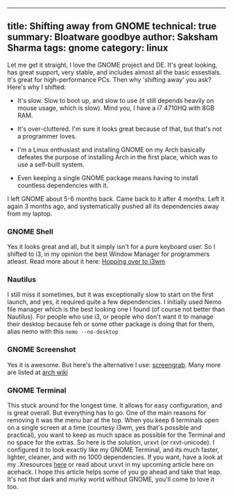 -------
title: Shifting away from GNOME
technical: true
summary: Bloatware goodbye
author: Saksham Sharma
tags: gnome
category: linux
-------

Let me get it straight, I love the GNOME project and DE. It's great looking, has great support, very stable, and includes almost all the basic essestials. It's great for high-performance PCs. Then why 'shifting away' you ask? Here's why I shifted:

* It's slow. Slow to boot up, and slow to use (it still depends heavily on mouse usage, which is slow). Mind you, I have a i7 4710HQ with 8GB RAM.

* It's over-cluttered. I'm sure it looks great because of that, but that's not a programmer loves.

* I'm a Linux enthusiast and installing GNOME on my Arch basically defeates the purpose of installing Arch in the first place, which was to use a self-built system.

* Even keeping a single GNOME package means having to install countless dependencies with it.

I left GNOME about 5-6 months back. Came back to it after 4 months. Left it again 3 months ago, and systematically pushed all its dependencies away from my laptop.

### GNOME Shell

Yes it looks great and all, but it simply isn't for a pure keyboard user. So I shifted to i3, in my opinion the best Window Manager for programmers atleast. Read more about it here: [Hopping over to i3wm](http://acehack.org/technical?aname=i3)

### Nautilus

I still miss it sometimes, but it was exceptionally slow to start on the first launch, and yes, it required quite a few dependencies. I initially used Nemo file manager which is the best looking one I found (of course not better than Nautilus). For people who use i3, or people who don't want it to manage their desktop because feh or some other package is doing that for them, alias nemo with this `nemo --no-desktop`

### GNOME Screenshot

Yes it is awesome. But here's the alternative I use: [screengrab](http://screengrab.doomer.org/). Many more are listed at [arch wiki](https://wiki.archlinux.org/index.php/Taking_a_screenshot)


### GNOME Terminal

This stuck around for the longest time. It allows for easy configuration, and is great overall. But everything has to go. One of the main reasons for removing it was the menu bar at the top. When you keep 6 terminals open on a single screen at a time (courtesy i3wm, yes that's possible and practical), you want to keep as much space as possible for the Terminal and no space for the extras. So here is the solution, urxvt (or rxvt-unicode). I configured it to look exactly like my GNOME Terminal, and its much faster, lighter, cleaner, and with no 1000 dependencies. If you want, have a look at my .Xresources [here](https://github.com/sakshamsharma/my-rc-files/blob/master/.Xresources) or read about urxvt in my upcoming article here on acehack.
I hope this article helps some of you go ahead and take that leap. It's not *that* dark and murky world without GNOME, you'll come to love it too.
